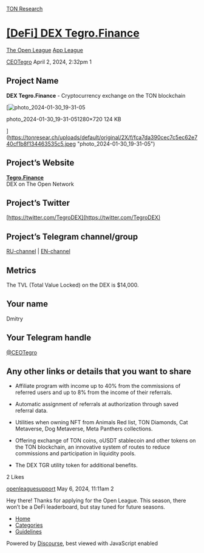 [TON Research](/)

# [\[DeFi\] DEX Tegro.Finance](/t/defi-dex-tegro-finance/3670)

[The Open League](/c/the-open-league/app-leaderboard/58)  [App League](/c/the-open-league/app-leaderboard/58) 

    

[CEOTegro](https://tonresear.ch/u/CEOTegro)   April 2, 2024, 2:32pm  1

## [](#project-name-1)Project Name

**DEX Tegro.Finance** - Cryptocurrency exchange on the TON blockchain

[![photo_2024-01-30_19-31-05](https://tonresear.ch/uploads/default/optimized/2X/f/fca7da390cec7c5ec62e740cf1b8f134463535c5_2_690x388.jpeg)

photo\_2024-01-30\_19-31-051280×720 124 KB

](https://tonresear.ch/uploads/default/original/2X/f/fca7da390cec7c5ec62e740cf1b8f134463535c5.jpeg "photo_2024-01-30_19-31-05")

## [](#projects-website-2)Project’s Website

**[Tegro.Finance](https://tegro.finance/)**  
DEX on The Open Network

## [](#projects-twitter-3)Project’s Twitter

[https://twitter.com/TegroDEX](https://twitter.com/TegroDEX)

## [](#projects-telegram-channelgroup-4)Project’s Telegram channel/group

[RU-channel](https://t.me/CommunityTGR) | [EN-channel](https://t.me/TGRFoundation)

## [](#metrics-5)Metrics

The TVL (Total Value Locked) on the DEX is $14,000.

## [](#your-name-6)Your name

Dmitry

## [](#your-telegram-handle-7)Your Telegram handle

[@CEOTegro](/u/ceotegro)

## [](#any-other-links-or-details-that-you-want-to-share-8)Any other links or details that you want to share

*   Affiliate program with income up to 40% from the commissions of referred users and up to 8% from the income of their referrals.
    
*   Automatic assignment of referrals at authorization through saved referral data.
    
*   Utilities when owning NFT from Animals Red list, TON Diamonds, Cat Metaverse, Dog Metaverse, Meta Panthers collections.
    
*   Offering exchange of TON coins, oUSDT stablecoin and other tokens on the TON blockchain, an innovative system of routes to reduce commissions and participation in liquidity pools.
    
*   The DEX TGR utility token for additional benefits.
    

  2 Likes

[openleaguesupport](https://tonresear.ch/u/openleaguesupport) May 6, 2024, 11:11am  2

Hey there! Thanks for applying for the Open League. This season, there won’t be a DeFi leaderboard, but stay tuned for future seasons.

 

*   [Home](/)
*   [Categories](/categories)
*   [Guidelines](/guidelines)

Powered by [Discourse](https://www.discourse.org), best viewed with JavaScript enabled